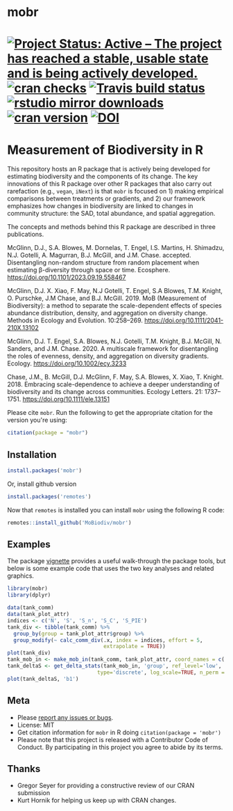 # mobr
[![Project Status: Active – The project has reached a stable, usable state and is being actively developed.](https://www.repostatus.org/badges/latest/active.svg)](https://www.repostatus.org/#active)
[![cran checks](https://cranchecks.info/badges/worst/mobr)](https://cranchecks.info/pkgs/mobr)
[![Travis build status](https://travis-ci.org/MoBiodiv/mobr.svg?branch=master)](https://travis-ci.org/MoBiodiv/mobr)
[![rstudio mirror downloads](https://cranlogs.r-pkg.org/badges/mobr)](https://github.com/r-hub/cranlogs.app)
[![cran version](https://www.r-pkg.org/badges/version/mobr)](https://cran.r-project.org/package=mobr)
[![DOI](https://zenodo.org/badge/DOI/10.5281/zenodo.4014111.svg)](https://doi.org/10.5281/zenodo.4014111)
============

# Measurement of Biodiversity in R 

This repository hosts an R package that is actively being developed for 
estimating biodiversity and the components of its change. The key innovations of
this R package over other R packages that also carry out rarefaction (e.g.,
`vegan`, `iNext`) is that `mobr` is focused on 1) making empirical comparisons between 
treatments or gradients, and 2) our framework emphasizes how changes in 
biodiversity are linked to changes in community structure: the SAD, total
abundance, and spatial aggregation. 

The concepts and methods behind this R package are described in three publications.

McGlinn, D.J., S.A. Blowes, M. Dornelas, T. Engel, I.S. Martins, H. Shimadzu,  N.J. Gotelli,  A. Magurran,  B.J. McGill,  and J.M. Chase. accepted. Disentangling non-random structure from random placement when estimating β-diversity through space or time. Ecosphere. https://doi.org/10.1101/2023.09.19.558467 


McGlinn, D.J. X. Xiao, F. May, N.J Gotelli, T. Engel, S.A Blowes, T.M. Knight, O. Purschke, J.M Chase, and B.J. McGill. 2019. MoB (Measurement of Biodiversity): a method to separate the scale-dependent effects of species abundance distribution, density, and aggregation on diversity change. Methods in Ecology and Evolution. 10:258–269. https://doi.org/10.1111/2041-210X.13102

McGlinn, D.J. T. Engel, S.A. Blowes, N.J. Gotelli, T.M. Knight, B.J. McGill, N. Sanders, and J.M. Chase. 2020. A multiscale framework for disentangling the roles of evenness, density, and aggregation on diversity gradients. Ecology. https://doi.org/10.1002/ecy.3233

Chase, J.M., B. McGill, D.J. McGlinn, F. May, S.A. Blowes, X. Xiao, T. Knight. 2018. Embracing scale-dependence to achieve a deeper understanding of biodiversity and its change across communities. Ecology Letters. 21: 1737–1751. https://doi.org/10.1111/ele.13151 

Please cite `mobr`. Run the following to get the appropriate citation for the version you're using:

```r
citation(package = "mobr")
```

## Installation

```r
install.packages('mobr')
```

Or, install github version

```r
install.packages('remotes')
```

Now that `remotes` is installed you can install `mobr` using the following R code:

```r
remotes::install_github('MoBiodiv/mobr')
```

## Examples

The package [vignette](https://github.com/MoBiodiv/mobr/blob/master/vignettes/mobr_intro.pdf)
provides a useful walk-through the package tools, but below is some example code
that uses the two key analyses and related graphics. 

```r
library(mobr)
library(dplyr)

data(tank_comm)
data(tank_plot_attr)
indices <- c('N', 'S', 'S_n', 'S_C', 'S_PIE')
tank_div <- tibble(tank_comm) %>% 
  group_by(group = tank_plot_attr$group) %>% 
  group_modify(~ calc_comm_div(.x, index = indices, effort = 5,
                               extrapolate = TRUE))
plot(tank_div)
tank_mob_in <- make_mob_in(tank_comm, tank_plot_attr, coord_names = c('x', 'y'))
tank_deltaS <- get_delta_stats(tank_mob_in, 'group', ref_level='low',
                             type='discrete', log_scale=TRUE, n_perm = 5)
plot(tank_deltaS, 'b1')
```

## Meta

* Please [report any issues or bugs](https://github.com/mobiodiv/mobr).
* License: MIT
* Get citation information for `mobr` in R doing `citation(package = 'mobr')`
* Please note that this project is released with a Contributor Code of Conduct. By participating in this project you agree to abide by its terms.

## Thanks

* Gregor Seyer for providing a constructive review of our CRAN submission
* Kurt Hornik for helping us keep up with CRAN changes. 
